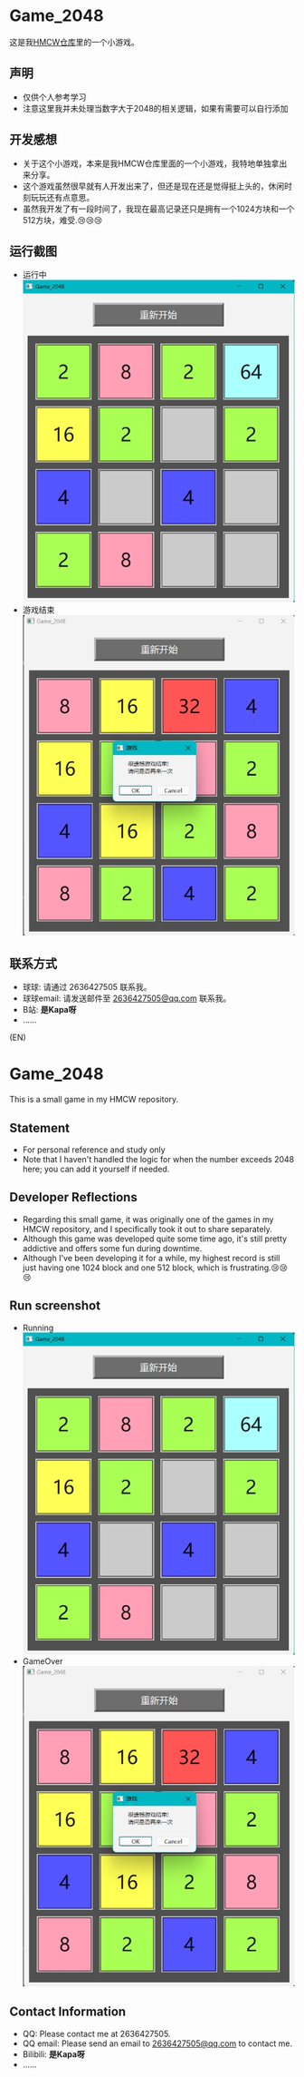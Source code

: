 # Game_2048

这是我[HMCW仓库](https://github.com/capp-adocia/HMCW)里的一个小游戏。

## 声明

- 仅供个人参考学习
- 注意这里我并未处理当数字大于2048的相关逻辑，如果有需要可以自行添加

## 开发感想

- 关于这个小游戏，本来是我HMCW仓库里面的一个小游戏，我特地单独拿出来分享。
- 这个游戏虽然很早就有人开发出来了，但还是现在还是觉得挺上头的，休闲时刻玩玩还有点意思。
- 虽然我开发了有一段时间了，我现在最高记录还只是拥有一个1024方块和一个512方块，难受.😢😢😢

## 运行截图

- 运行中 ![运行中](Img/RunImg.png)
- 游戏结束 ![游戏结束](Img/GameOverImg.png)

## 联系方式

-  球球: 请通过 2636427505 联系我。
-  球球email: 请发送邮件至 [2636427505@qq.com](https://mail.qq.com/) 联系我。
-  B站: **是Kapa呀**
-  ......

(EN)
# Game_2048

This is a small game in my HMCW repository.

## Statement

- For personal reference and study only
- Note that I haven't handled the logic for when the number exceeds 2048 here; you can add it yourself if needed.

## Developer Reflections

- Regarding this small game, it was originally one of the games in my HMCW repository, and I specifically took it out to share separately.
- Although this game was developed quite some time ago, it's still pretty addictive and offers some fun during downtime.
- Although I've been developing it for a while, my highest record is still just having one 1024 block and one 512 block, which is frustrating.😢😢😢


## Run screenshot

- Running ![Running](Img/RunImg.png)
- GameOver ![GameOver](Img/GameOverImg.png)

## Contact Information

- QQ: Please contact me at 2636427505.
- QQ email: Please send an email to [2636427505@qq.com](https://mail.qq.com/) to contact me.
- Bilibili: **是Kapa呀**
- ......
